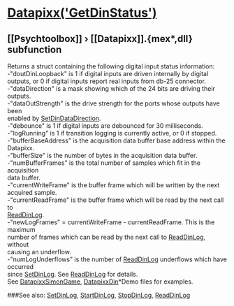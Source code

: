 # [Datapixx('GetDinStatus')](Datapixx-GetDinStatus) 
## [[Psychtoolbox]] &#8250; [[Datapixx]].{mex*,dll} subfunction


Returns a struct containing the following digital input status information:  
-"doutDinLoopback" is 1 if digital inputs are driven internally by digital  
outputs, or 0 if digital inputs report real inputs from db-25 connector.  
-"dataDirection" is a mask showing which of the 24 bits are driving their  
outputs.  
-"dataOutStrength" is the drive strength for the ports whose outputs have been  
enabled by [SetDinDataDirection](SetDinDataDirection).  
-"debounce" is 1 if digital inputs are debounced for 30 milliseconds.  
-"logRunning" is 1 if transition logging is currently active, or 0 if stopped.  
-"bufferBaseAddress" is the acquisition data buffer base address within the  
Datapixx.  
-"bufferSize" is the number of bytes in the acquisition data buffer.  
-"numBufferFrames" is the total number of samples which fit in the acquisition  
data buffer.  
-"currentWriteFrame" is the buffer frame which will be written by the next  
acquired sample.  
-"currentReadFrame" is the buffer frame which will be read by the next call to  
[ReadDinLog](ReadDinLog).  
-"newLogFrames" = currentWriteFrame - currentReadFrame. This is the maximum  
number of frames which can be read by the next call to [ReadDinLog](ReadDinLog), without  
causing an underflow.  
-"numLogUnderflows" is the number of [ReadDinLog](ReadDinLog) underflows which have occurred  
since [SetDinLog](SetDinLog). See [ReadDinLog](ReadDinLog) for details.  
See [DatapixxSimonGame](DatapixxSimonGame), [DatapixxDin](DatapixxDin)\*Demo files for examples.  
  


###See also:
[SetDinLog](Datapixx-SetDinLog), [StartDinLog](Datapixx-StartDinLog), [StopDinLog](Datapixx-StopDinLog), [ReadDinLog](Datapixx-ReadDinLog)
